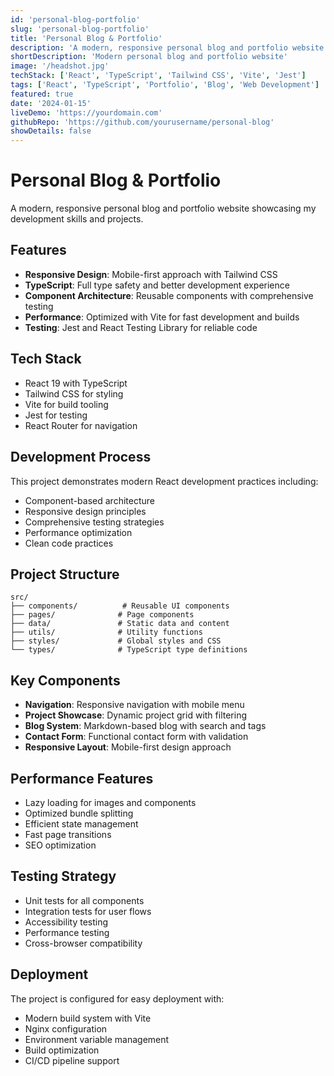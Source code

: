 ```yaml
---
id: 'personal-blog-portfolio'
slug: 'personal-blog-portfolio'
title: 'Personal Blog & Portfolio'
description: 'A modern, responsive personal blog and portfolio website built with React, TypeScript, and Tailwind CSS. Features include a dynamic project showcase, blog section with markdown support, and responsive design optimized for all devices.'
shortDescription: 'Modern personal blog and portfolio website'
image: '/headshot.jpg'
techStack: ['React', 'TypeScript', 'Tailwind CSS', 'Vite', 'Jest']
tags: ['React', 'TypeScript', 'Portfolio', 'Blog', 'Web Development']
featured: true
date: '2024-01-15'
liveDemo: 'https://yourdomain.com'
githubRepo: 'https://github.com/yourusername/personal-blog'
showDetails: false
---
```


# Personal Blog & Portfolio

A modern, responsive personal blog and portfolio website showcasing my development skills and projects.

## Features

- **Responsive Design**: Mobile-first approach with Tailwind CSS
- **TypeScript**: Full type safety and better development experience
- **Component Architecture**: Reusable components with comprehensive testing
- **Performance**: Optimized with Vite for fast development and builds
- **Testing**: Jest and React Testing Library for reliable code

## Tech Stack

- React 19 with TypeScript
- Tailwind CSS for styling
- Vite for build tooling
- Jest for testing
- React Router for navigation

## Development Process

This project demonstrates modern React development practices including:
- Component-based architecture
- Responsive design principles
- Comprehensive testing strategies
- Performance optimization
- Clean code practices

## Project Structure

```
src/
├── components/          # Reusable UI components
├── pages/              # Page components
├── data/               # Static data and content
├── utils/              # Utility functions
├── styles/             # Global styles and CSS
└── types/              # TypeScript type definitions
```

## Key Components

- **Navigation**: Responsive navigation with mobile menu
- **Project Showcase**: Dynamic project grid with filtering
- **Blog System**: Markdown-based blog with search and tags
- **Contact Form**: Functional contact form with validation
- **Responsive Layout**: Mobile-first design approach

## Performance Features

- Lazy loading for images and components
- Optimized bundle splitting
- Efficient state management
- Fast page transitions
- SEO optimization

## Testing Strategy

- Unit tests for all components
- Integration tests for user flows
- Accessibility testing
- Performance testing
- Cross-browser compatibility

## Deployment

The project is configured for easy deployment with:
- Modern build system with Vite
- Nginx configuration
- Environment variable management
- Build optimization
- CI/CD pipeline support
